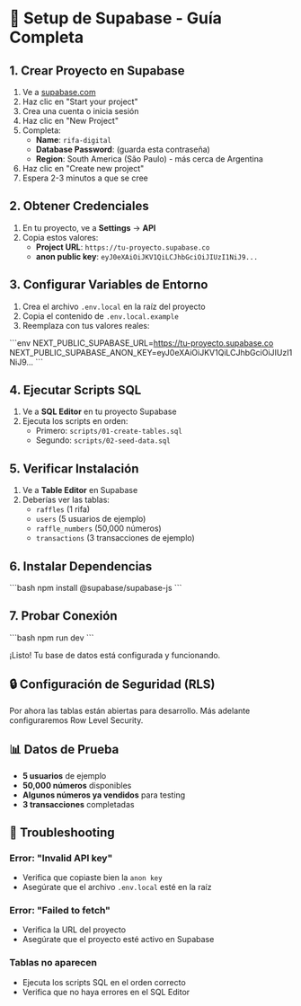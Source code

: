 # 🚀 Setup de Supabase - Guía Completa

## 1. Crear Proyecto en Supabase

1. Ve a [supabase.com](https://supabase.com)
2. Haz clic en "Start your project"
3. Crea una cuenta o inicia sesión
4. Haz clic en "New Project"
5. Completa:
   - **Name**: `rifa-digital`
   - **Database Password**: (guarda esta contraseña)
   - **Region**: South America (São Paulo) - más cerca de Argentina
6. Haz clic en "Create new project"
7. Espera 2-3 minutos a que se cree

## 2. Obtener Credenciales

1. En tu proyecto, ve a **Settings** → **API**
2. Copia estos valores:
   - **Project URL**: `https://tu-proyecto.supabase.co`
   - **anon public key**: `eyJ0eXAiOiJKV1QiLCJhbGciOiJIUzI1NiJ9...`

## 3. Configurar Variables de Entorno

1. Crea el archivo `.env.local` en la raíz del proyecto
2. Copia el contenido de `.env.local.example`
3. Reemplaza con tus valores reales:

\`\`\`env
NEXT_PUBLIC_SUPABASE_URL=https://tu-proyecto.supabase.co
NEXT_PUBLIC_SUPABASE_ANON_KEY=eyJ0eXAiOiJKV1QiLCJhbGciOiJIUzI1NiJ9...
\`\`\`

## 4. Ejecutar Scripts SQL

1. Ve a **SQL Editor** en tu proyecto Supabase
2. Ejecuta los scripts en orden:
   - Primero: `scripts/01-create-tables.sql`
   - Segundo: `scripts/02-seed-data.sql`

## 5. Verificar Instalación

1. Ve a **Table Editor** en Supabase
2. Deberías ver las tablas:
   - `raffles` (1 rifa)
   - `users` (5 usuarios de ejemplo)
   - `raffle_numbers` (50,000 números)
   - `transactions` (3 transacciones de ejemplo)

## 6. Instalar Dependencias

\`\`\`bash
npm install @supabase/supabase-js
\`\`\`

## 7. Probar Conexión

\`\`\`bash
npm run dev
\`\`\`

¡Listo! Tu base de datos está configurada y funcionando.

## 🔒 Configuración de Seguridad (RLS)

Por ahora las tablas están abiertas para desarrollo. Más adelante configuraremos Row Level Security.

## 📊 Datos de Prueba

- **5 usuarios** de ejemplo
- **50,000 números** disponibles
- **Algunos números ya vendidos** para testing
- **3 transacciones** completadas

## 🚨 Troubleshooting

### Error: "Invalid API key"
- Verifica que copiaste bien la `anon key`
- Asegúrate que el archivo `.env.local` esté en la raíz

### Error: "Failed to fetch"
- Verifica la URL del proyecto
- Asegúrate que el proyecto esté activo en Supabase

### Tablas no aparecen
- Ejecuta los scripts SQL en el orden correcto
- Verifica que no haya errores en el SQL Editor

